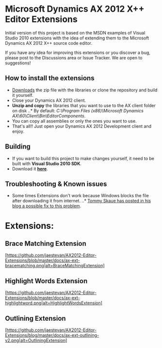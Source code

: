 # Microsoft Dynamics AX 2012 X++ Editor Extensions

Initial version of this project is based on the MSDN examples of Visual Studio 2010 extensions with the idea of extending them to the Microsoft Dynamics AX 2012 X++ source code editor.

If you have any idea for improving this extensions or you discover a bug, please post to the Discussions area or Issue Tracker. We are open to suggestions!


## How to install the extensions

* [Downloads](http://ax2012editorext.codeplex.com/releases) the zip file with the libraries or clone the repository and build it yourself.
* Close your Dynamics AX 2012 client.
* **Unzip and copy** the libraries that you want to use to the AX client folder on disk 
..* By default: _C:\Program Files (x86)\Microsoft Dynamics AX\60\Client\Bin\EditorComponents_.
* You can copy all assemblies or only the ones you want to use.
* That's all!! Just open your Dynamics AX 2012 Development client and enjoy.

## Building

* If you want to build this project to make changes yourself, it need to be built with **Visual Studio 2010 SDK**.
* Download it **[here](http://www.microsoft.com/en-us/download/details.aspx?id=21835)**.

## Troubleshooting & Known issues

* Some times Extensions don't work because Windows blocks the file after downloading it from internet. 
..* [Tommy Skaue has posted in his blog a possible fix to this problem](http://yetanotherdynamicsaxblog.blogspot.com.es/2013/03/free-editor-extensions-for-ax2012.html?showComment=1363082266457#c2118124613862283410]).

# Extensions:

## Brace Matching Extension

[https://github.com/jaestevan/AX2012-Editor-Extensions/blob/master/docs/ax-ext-bracematching.png|alt=BraceMatchingExtension]

## Highlight Words Extension

[https://github.com/jaestevan/AX2012-Editor-Extensions/blob/master/docs/ax-ext-highlightword.png|alt=HighlightWordsExtension]

## Outlining Extension

[https://github.com/jaestevan/AX2012-Editor-Extensions/blog/master/docs/ax-ext-outlining-v2.png|alt=OutliningExtension]
